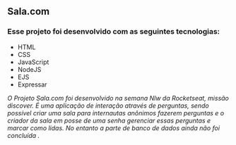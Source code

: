 
## Sala.com
### Esse projeto foi desenvolvido com as seguintes tecnologias:

- HTML
- CSS
- JavaScript
- NodeJS
- EJS
- Expressar

<i> O Projeto Sala.com foi desenvolvido na semana Nlw da Rocketseat, missão discover. É uma aplicação de interação através de perguntas, sendo possível criar uma sala para internautas anônimos fazerem perguntas e o criador da sala em posse de uma senha gerenciar essas perguntas e marcar como lidas. No entanto a parte de banco de dados ainda não foi concluída .</i>


